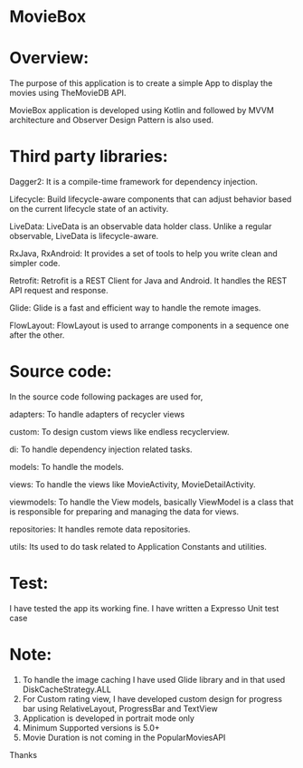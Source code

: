# MovieBox

# Overview:

The purpose of this application is to create a simple App to display the movies using TheMovieDB API.

MovieBox application is developed using Kotlin and followed by MVVM architecture and Observer Design Pattern is also used.

# Third party libraries:

Dagger2: It is a compile-time framework for dependency injection.

Lifecycle: Build lifecycle-aware components that can adjust behavior based on the current lifecycle state of an activity.

LiveData: LiveData is an observable data holder class. Unlike a regular observable, LiveData is lifecycle-aware.

RxJava, RxAndroid: It provides a set of tools to help you write clean and simpler code.

Retrofit: Retrofit is a REST Client for Java and Android. It handles the REST API request and response.

Glide: Glide is a fast and efficient way to handle the remote images.

FlowLayout: FlowLayout is used to arrange components in a sequence one after the other.

# Source code:

In the source code following packages are used for,

adapters: To handle adapters of recycler views

custom: To design custom views like endless recyclerview.

di: To handle dependency injection related tasks.

models: To handle the models.

views: To handle the views like MovieActivity, MovieDetailActivity.

viewmodels: To handle the View models, basically ViewModel is a class that is responsible for preparing and managing the data for views.

repositories: It handles remote data repositories.

utils: Its used to do task related to Application Constants and utilities.

# Test:

I have tested the app its working fine.
I have written a Expresso Unit test case

# Note:

1. To handle the image caching I have used Glide library and in that used DiskCacheStrategy.ALL
2. For Custom rating view, I have developed custom design for progress bar using RelativeLayout, ProgressBar and TextView
3. Application is developed in portrait mode only
4. Minimum Supported versions is 5.0+
5. Movie Duration is not coming in the PopularMoviesAPI

Thanks
